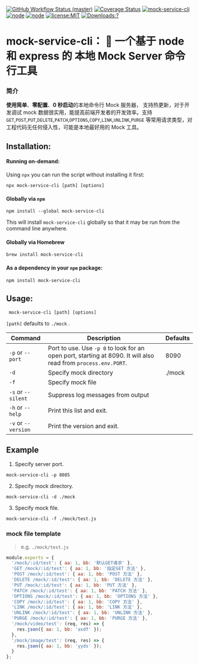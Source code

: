 [![GitHub Workflow Status (master)](https://img.shields.io/github/workflow/status/chandq/mock-service-cli/Node.js%20CI/master?style=flat-square)](https://github.com/chandq/mock-service-cli/actions)
[![Coverage Status](https://coveralls.io/repos/github/chandq/mock-service-cli/badge.svg?branch=master)](https://coveralls.io/github/chandq/mock-service-cli?branch=master)
[![mock-service-cli](https://img.shields.io/github/package-json/v/chandq/mock-service-cli?style=flat-square)](https://github.com/chandq/mock-service-cli)
[![node](https://img.shields.io/badge/node-v14.0.0-blue)](https://nodejs.org/download/release/v14.0.0/)
[![node](https://img.shields.io/badge/language-node-orange.svg)](https://nodejs.org/download/release/v14.0.0/)
[![license:MIT](https://img.shields.io/npm/l/vue.svg?sanitize=true)](https://github.com/chandq/mock-service-cli/blob/master/LICENSE.md)
[![Downloads:?](https://img.shields.io/npm/dm/mock-service-cli.svg?sanitize=true)](https://npmcharts.com/compare/mock-service-cli?minimal=true)

# mock-service-cli： 🦅 一个基于 node 和 express 的 本地 Mock Server 命令行工具

### 简介

**使用简单**、**零配置**、**0 秒启动**的本地命令行 Mock 服务器， 支持热更新，对于开发调试 mock 数据很实用，能提高前端开发者的开发效率。支持 `GET`,`POST`,`PUT`,`DELETE`,`PATCH`,`OPTIONS`,`COPY`,`LINK`,`UNLINK`,`PURGE` 等常用请求类型，对工程代码无任何侵入性，可能是本地最好用的 Mock 工具。

## Installation:

#### Running on-demand:

Using `npx` you can run the script without installing it first:

    npx mock-service-cli [path] [options]

#### Globally via `npm`

    npm install --global mock-service-cli

This will install `mock-service-cli` globally so that it may be run from the command line anywhere.

#### Globally via Homebrew

    brew install mock-service-cli

#### As a dependency in your `npm` package:

    npm install mock-service-cli

## Usage:

     mock-service-cli [path] [options]

`[path]` defaults to `./mock` .

| Command             | Description                                                                                                    | Defaults |
| ------------------- | -------------------------------------------------------------------------------------------------------------- | -------- |
| `-p` or `--port`    | Port to use. Use `-p 0` to look for an open port, starting at 8090. It will also read from `process.env.PORT`. | 8090     |
| `-d`                | Specify mock directory                                                                                         | ./mock   |
| `-f`                | Specify mock file                                                                                              |          |
| `-s` or `--silent`  | Suppress log messages from output                                                                              |          |
| `-h` or `--help`    | Print this list and exit.                                                                                      |          |
| `-v` or `--version` | Print the version and exit.                                                                                    |          |

## Example

1. Specify server port.

`mock-service-cli -p 8085`

2. Specify mock directory.

`mock-service-cli -d ./mock`

3. Specify mock file.

`mock-service-cli -f ./mock/test.js`

### mock file template

> e.g. `./mock/test.js`

```javascript
module.exports = {
  '/mock/:id/test': { aa: 1, bb: '默认GET请求' },
  'GET /mock/:id/test': { aa: 1, bb: '指定GET 方法' },
  'POST /mock/:id/test': { aa: 1, bb: 'POST 方法' },
  'DELETE /mock/:id/test': { aa: 1, bb: 'DELETE 方法' },
  'PUT /mock/:id/test': { aa: 1, bb: 'PUT 方法' },
  'PATCH /mock/:id/test': { aa: 1, bb: 'PATCH 方法' },
  'OPTIONS /mock/:id/test': { aa: 1, bb: 'OPTIONS 方法' },
  'COPY /mock/:id/test': { aa: 1, bb: 'COPY 方法' },
  'LINK /mock/:id/test': { aa: 1, bb: 'LINK 方法' },
  'UNLINK /mock/:id/test': { aa: 1, bb: 'UNLINK 方法' },
  'PURGE /mock/:id/test': { aa: 1, bb: 'PURGE 方法' },
  '/mock/video/test': (req, res) => {
    res.json({ aa: 1, bb: 'asdf' });
  },
  '/mock/image/test': (req, res) => {
    res.json({ aa: 1, bb: 'yyds' });
  }
};
```
